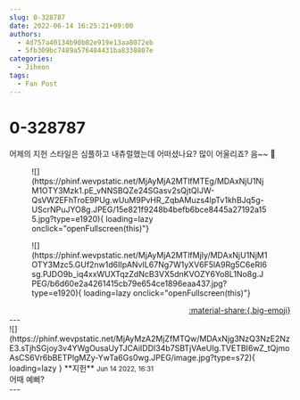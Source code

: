 ```yaml
---
slug: 0-328787
date: 2022-06-14 16:25:21+09:00
authors:
  - 4d757a40134b90b02e919e13aa8072eb
  - 5fb309bc7489a576484431ba8338807e
categories:
  - Jiheon
tags:
  - Fan Post
---
```


# 0-328787

<div class="post-container" markdown="1">
<div class="content-container md-sidebar__scrollwrap" markdown="1">

어제의 지헌 스타일은 심플하고 내츄럴했는데 어떠셨나요? 많이 어울리죠? 음~~ 🥹
<figure markdown="1">
![](https://phinf.wevpstatic.net/MjAyMjA2MTlfMTEg/MDAxNjU1NjM1OTY3Mzk1.pE_vNNSBQZe24SGasv2sQjtQIJW-QsVW2EFhTroE9PUg.wUuM9PvHR_ZqbAMuzs4lpTv1khBJq5g-UScrNPuJYO8g.JPEG/15e821f9248b4befb6bce8445a27192a155.jpg?type=e1920){ loading=lazy onclick="openFullscreen(this)"}
</figure>

<figure markdown="1">
![](https://phinf.wevpstatic.net/MjAyMjA2MTlfMjIy/MDAxNjU1NjM1OTY3Mzc5.GUf2nw1d6IIpANvIL67Ng7W1yXV6F5lA9Rg5C6eRI6sg.PJDO9b_iq4xxWUXTqzZdNcB3VX5dnKVOZY6Yo8L1No8g.JPEG/b6d60e2a4261415cb79e654ce1896eaa437.jpg?type=e1920){ loading=lazy onclick="openFullscreen(this)"}
</figure>


</div>
</div>

<div style="text-align: right;" markdown="1">
<a href="https://weverse.io/fromis9/fanpost/0-328787" style="text-align: right;">:material-share:{.big-emoji}</a>
</div>
---

<div class="comments-container md-sidebar__scrollwrap" markdown="1">
<div class="comment" markdown="1">
<div class='id-container' markdown="1">
![](https://phinf.wevpstatic.net/MjAyMzA2MjZfMTQw/MDAxNjg3NzQ3NzE2NzE3.sTjhSGjoy3v4YWgOusaUyTJCAiIDDI34b7SBTjVAeUIg.TVETBI6wZ_tQjmoAsCS6Vr6bBETPlgMZy-YwTa6Gs0wg.JPEG/image.jpg?type=s72){ loading=lazy }
**<span class="artist">지헌</span>** <small>Jun 14 2022, 16:31</small><br>
</div>
<div class='comment-body' markdown="1">
어때 예뻐?
</div>
</div>
</div>
---
